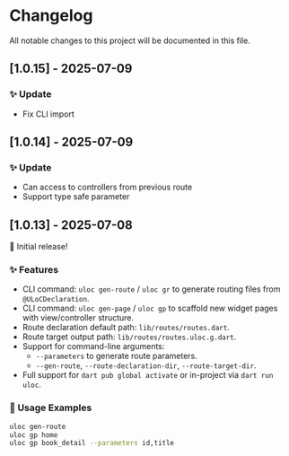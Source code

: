 # Changelog

All notable changes to this project will be documented in this file.

## [1.0.15] - 2025-07-09

### ✨ Update

- Fix CLI import

## [1.0.14] - 2025-07-09

### ✨ Update

- Can access to controllers from previous route
- Support type safe parameter

## [1.0.13] - 2025-07-08

🎉 Initial release!

### ✨ Features

- CLI command: `uloc gen-route` / `uloc gr` to generate routing files from `@ULoCDeclaration`.
- CLI command: `uloc gen-page` / `uloc gp` to scaffold new widget pages with view/controller structure.
- Route declaration default path: `lib/routes/routes.dart`.
- Route target output path: `lib/routes/routes.uloc.g.dart`.
- Support for command-line arguments:
  - `--parameters` to generate route parameters.
  - `--gen-route`, `--route-declaration-dir`, `--route-target-dir`.
- Full support for `dart pub global activate` or in-project via `dart run uloc`.

### 🧪 Usage Examples

```sh
uloc gen-route
uloc gp home
uloc gp book_detail --parameters id,title
```
